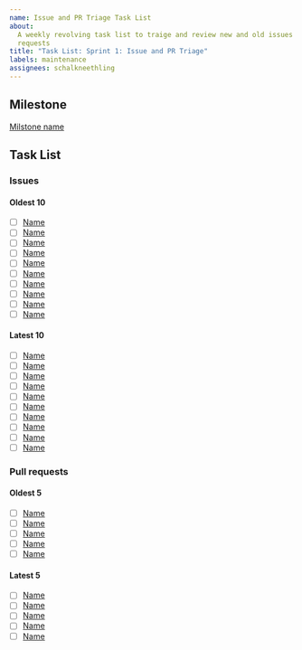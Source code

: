 ```yaml
---
name: Issue and PR Triage Task List
about:
  A weekly revolving task list to traige and review new and old issues and pull
  requests
title: "Task List: Sprint 1: Issue and PR Triage"
labels: maintenance
assignees: schalkneethling
---
```


## Milestone

[Milstone name](https://github.com/mdn/yari/milestone/<id>)

## Task List

### Issues

#### Oldest 10

- [ ] [Name](link)
- [ ] [Name](link)
- [ ] [Name](link)
- [ ] [Name](link)
- [ ] [Name](link)
- [ ] [Name](link)
- [ ] [Name](link)
- [ ] [Name](link)
- [ ] [Name](link)
- [ ] [Name](link)

#### Latest 10

- [ ] [Name](link)
- [ ] [Name](link)
- [ ] [Name](link)
- [ ] [Name](link)
- [ ] [Name](link)
- [ ] [Name](link)
- [ ] [Name](link)
- [ ] [Name](link)
- [ ] [Name](link)
- [ ] [Name](link)

### Pull requests

#### Oldest 5

- [ ] [Name](link)
- [ ] [Name](link)
- [ ] [Name](link)
- [ ] [Name](link)
- [ ] [Name](link)

#### Latest 5

- [ ] [Name](link)
- [ ] [Name](link)
- [ ] [Name](link)
- [ ] [Name](link)
- [ ] [Name](link)
